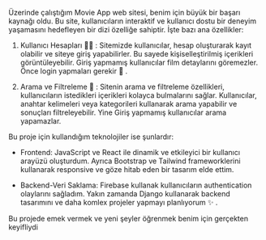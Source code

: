 Üzerinde çalıştığım Movie App web sitesi, benim için büyük bir başarı kaynağı oldu. Bu site, kullanıcıların interaktif ve kullanıcı dostu bir deneyim yaşamasını hedefleyen bir dizi özelliğe sahiptir. İşte bazı ana özellikler:

1. Kullanıcı Hesapları 👨‍💻 : Sitemizde kullanıcılar, hesap oluşturarak kayıt olabilir ve siteye giriş yapabilirler. Bu sayede kişiselleştirilmiş içerikleri görüntüleyebilir. Giriş yapmamış kullanıcılar film detaylarını göremezler. Önce login yapmaları gerekir 🛑 .

2. Arama ve Filtreleme 🔎 : Sitenin arama ve filtreleme özellikleri, kullanıcıların istedikleri içerikleri kolayca bulmalarını sağlar. Kullanıcılar, anahtar kelimeleri veya kategorileri kullanarak arama yapabilir ve sonuçları filtreleyebilir. Yine Giriş yapmamış kullanıcılar arama yapamazlar.

Bu proje için kullandığım teknolojiler ise şunlardır:

- Frontend: JavaScript ve React ile dinamik ve etkileyici bir kullanıcı arayüzü oluşturdum. Ayrıca Bootstrap ve Tailwind frameworklerini kullanarak responsive ve göze hitab eden bir tasarım elde ettim.

- Backend-Veri Saklama: Firebase kullanak kullanıcıların authentication olaylarını sağladım. Yakın zamanda Django kullanarak backend tasarımını ve daha komlex projeler yapmayı planlıyorum ✨ .

Bu projede emek vermek ve yeni şeyler öğrenmek benim için gerçekten keyifliydi
